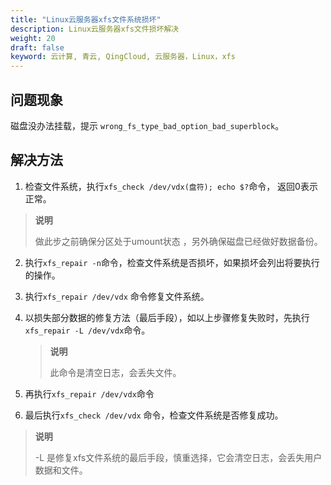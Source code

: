 ```yaml
---
title: "Linux云服务器xfs文件系统损坏"
description: Linux云服务器xfs文件损坏解决
weight: 20
draft: false
keyword: 云计算, 青云, QingCloud, 云服务器，Linux，xfs
---
```


## 问题现象

磁盘没办法挂载，提示 `wrong_fs_type_bad_option_bad_superblock`。

## 解决方法

1. 检查文件系统，执行`xfs_check /dev/vdx(盘符); echo $?`命令， 返回0表示正常。

>**说明**
>
>做此步之前确保分区处于umount状态 ，另外确保磁盘已经做好数据备份。

2. 执行`xfs_repair -n`命令，检查文件系统是否损坏，如果损坏会列出将要执行的操作。

3. 执行`xfs_repair /dev/vdx` 命令修复文件系统。

4. 以损失部分数据的修复方法（最后手段），如以上步骤修复失败时，先执行`xfs_repair -L /dev/vdx`命令。

   >**说明**
   >
   >此命令是清空日志，会丢失文件。

5. 再执行`xfs_repair /dev/vdx`命令

6. 最后执行`xfs_check /dev/vdx` 命令，检查文件系统是否修复成功。

>**说明**
>
>-L 是修复xfs文件系统的最后手段，慎重选择，它会清空日志，会丢失用户数据和文件。
